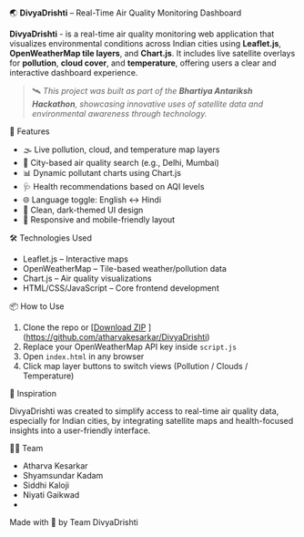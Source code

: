 🌏 **DivyaDrishti** – Real-Time Air Quality Monitoring Dashboard

**DivyaDrishti** -  is a real-time air quality monitoring web application that visualizes environmental conditions across Indian cities using **Leaflet.js**, **OpenWeatherMap tile layers**, and **Chart.js**. It includes live satellite overlays for **pollution**, **cloud cover**, and **temperature**, offering users a clear and interactive dashboard experience.

> 🛰️ *This project was built as part of the **Bhartiya Antariksh Hackathon**, showcasing innovative uses of satellite data and environmental awareness through technology.*

🚀 Features

- 🌫️ Live pollution, cloud, and temperature map layers  
- 📍 City-based air quality search (e.g., Delhi, Mumbai)  
- 📊 Dynamic pollutant charts using Chart.js  
- 🩺 Health recommendations based on AQI levels  
- 🌐 Language toggle: English ↔ Hindi  
- 🖤 Clean, dark-themed UI design  
- 📱 Responsive and mobile-friendly layout  

🛠️ Technologies Used

- Leaflet.js – Interactive maps  
- OpenWeatherMap – Tile-based weather/pollution data  
- Chart.js – Air quality visualizations  
- HTML/CSS/JavaScript – Core frontend development  

📦 How to Use

1. Clone the repo or [[Download ZIP](https://github.com/your-username/DivyaDrishti/archive/refs/heads/main.zip)  ](https://github.com/atharvakesarkar/DivyaDrishti)
2. Replace your OpenWeatherMap API key inside `script.js`  
3. Open `index.html` in any browser  
4. Click map layer buttons to switch views (Pollution / Clouds / Temperature)  

              

🧠 Inspiration

DivyaDrishti was created to simplify access to real-time air quality data, especially for Indian cities, by integrating satellite maps and health-focused insights into a user-friendly interface.

👨‍💻 Team

- Atharva Kesarkar  
- Shyamsundar Kadam  
- Siddhi Kaloji  
- Niyati Gaikwad
- 
Made with 💙 by Team DivyaDrishti
